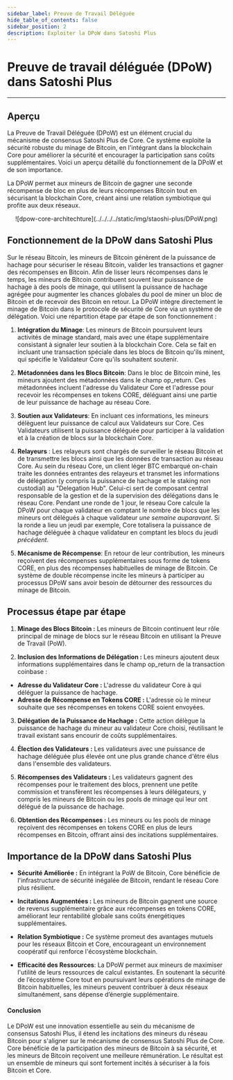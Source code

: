 ```yaml
---
sidebar_label: Preuve de Travail Déléguée
hide_table_of_contents: false
sidebar_position: 2
description: Exploiter la DPoW dans Satoshi Plus
---
```


# Preuve de travail déléguée (DPoW) dans Satoshi Plus

---

## Aperçu

La Preuve de Travail Déléguée (DPoW) est un élément crucial du mécanisme de consensus Satoshi Plus de Core. Ce système exploite la sécurité robuste du minage de Bitcoin, en l'intégrant dans la blockchain Core pour améliorer la sécurité et encourager la participation sans coûts supplémentaires. Voici un aperçu détaillé du fonctionnement de la DPoW et de son importance.

La DPoW permet aux mineurs de Bitcoin de gagner une seconde récompense de bloc en plus de leurs récompenses Bitcoin tout en sécurisant la blockchain Core, créant ainsi une relation symbiotique qui profite aux deux réseaux.

<p align="center">![dpow-core-architechture](../../../../static/img/staoshi-plus/DPoW.png)</p>

## Fonctionnement de la DPoW dans Satoshi Plus

Sur le réseau Bitcoin, les mineurs de Bitcoin génèrent de la puissance de hachage pour sécuriser le réseau Bitcoin, valider les transactions et gagner des récompenses en Bitcoin. Afin de lisser leurs récompenses dans le temps, les mineurs de Bitcoin contribuent souvent leur puissance de hachage à des pools de minage, qui utilisent la puissance de hachage agrégée pour augmenter les chances globales du pool de miner un bloc de Bitcoin et de recevoir des Bitcoin en retour. La DPoW intègre directement le minage de Bitcoin dans le protocole de sécurité de Core via un système de délégation. Voici une répartition étape par étape de son fonctionnement :

1. **Intégration du Minage**: Les mineurs de Bitcoin poursuivent leurs activités de minage standard, mais avec une étape supplémentaire consistant à signaler leur soutien à la blockchain Core. Cela se fait en incluant une transaction spéciale dans les blocs de Bitcoin qu'ils minent, qui spécifie le Validateur Core qu'ils souhaitent soutenir.

2. **Métadonnées dans les Blocs Bitcoin**: Dans le bloc de Bitcoin miné, les mineurs ajoutent des métadonnées dans le champ op_return. Ces métadonnées incluent l'adresse du Validateur Core et l'adresse pour recevoir les récompenses en tokens CORE, déléguant ainsi une partie de leur puissance de hachage au réseau Core.

3. **Soutien aux Validateurs**: En incluant ces informations, les mineurs délèguent leur puissance de calcul aux Validateurs sur Core. Ces Validateurs utilisent la puissance déléguée pour participer à la validation et à la création de blocs sur la blockchain Core.

4. **Relayeurs** : Les relayeurs sont chargés de surveiller le réseau Bitcoin et de transmettre les blocs ainsi que les données de transaction au réseau Core. Au sein du réseau Core, un client léger BTC embarqué on-chain traite les données entrantes des relayeurs et transmet les informations de délégation (y compris la puissance de hachage et le staking non custodial) au "Delegation Hub". Celui-ci sert de composant central responsable de la gestion et de la supervision des délégations dans le réseau Core.  Pendant une ronde de 1 jour, le réseau Core calcule la DPoW pour chaque validateur en comptant le nombre de blocs que les mineurs ont délégués à chaque validateur _une semaine auparavant_. Si la ronde a lieu un jeudi par exemple, Core totalisera la puissance de hachage déléguée à chaque validateur en comptant les blocs du jeudi _précédent_.

5. **Mécanisme de Récompense**: En retour de leur contribution, les mineurs reçoivent des récompenses supplémentaires sous forme de tokens CORE, en plus des récompenses habituelles de minage de Bitcoin. Ce système de double récompense incite les mineurs à participer au processus DPoW sans avoir besoin de détourner des ressources du minage de Bitcoin.

## Processus étape par étape

1. **Minage des Blocs Bitcoin :** Les mineurs de Bitcoin continuent leur rôle principal de minage de blocs sur le réseau Bitcoin en utilisant la Preuve de Travail (PoW).

2. **Inclusion des Informations de Délégation :** Les mineurs ajoutent deux informations supplémentaires dans le champ op_return de la transaction coinbase :

- **Adresse du Validateur Core :** L'adresse du validateur Core à qui déléguer la puissance de hachage.
- **Adresse de Récompense en Tokens CORE :** L'adresse où le mineur souhaite que ses récompenses en tokens CORE soient envoyées.

3. **Délégation de la Puissance de Hachage :** Cette action délègue la puissance de hachage du mineur au validateur Core choisi, réutilisant le travail existant sans encourir de coûts supplémentaires.

4. **Élection des Validateurs :** Les validateurs avec une puissance de hachage déléguée plus élevée ont une plus grande chance d'être élus dans l'ensemble des validateurs.

5. **Récompenses des Validateurs :** Les validateurs gagnent des récompenses pour le traitement des blocs, prennent une petite commission et transfèrent les récompenses à leurs délégateurs, y compris les mineurs de Bitcoin ou les pools de minage qui leur ont délégué de la puissance de hachage.

6. **Obtention des Récompenses :** Les mineurs ou les pools de minage reçoivent des récompenses en tokens CORE en plus de leurs récompenses en Bitcoin, offrant ainsi des incitations supplémentaires.

## Importance de la DPoW dans Satoshi Plus

- **Sécurité Améliorée :** En intégrant la PoW de Bitcoin, Core bénéficie de l'infrastructure de sécurité inégalée de Bitcoin, rendant le réseau Core plus résilient.

- **Incitations Augmentées :** Les mineurs de Bitcoin gagnent une source de revenus supplémentaire grâce aux récompenses en tokens CORE, améliorant leur rentabilité globale sans coûts énergétiques supplémentaires.

- **Relation Symbiotique :** Ce système promeut des avantages mutuels pour les réseaux Bitcoin et Core, encourageant un environnement coopératif qui renforce l'écosystème blockchain.

- **Efficacité des Ressources**: La DPoW permet aux mineurs de maximiser l'utilité de leurs ressources de calcul existantes. En soutenant la sécurité de l’écosystème Core tout en poursuivant leurs opérations de minage de Bitcoin habituelles, les mineurs peuvent contribuer à deux réseaux simultanément, sans dépense d’énergie supplémentaire.

#### **Conclusion**

Le DPoW est une innovation essentielle au sein du mécanisme de consensus Satoshi Plus, il étend les incitations des mineurs du réseau Bitcoin pour s'aligner sur le mécanisme de consensus Satoshi Plus de Core. Core bénéficie de la participation des mineurs de Bitcoin à sa sécurité, et les mineurs de Bitcoin reçoivent une meilleure rémunération. Le résultat est un ensemble de mineurs qui sont fortement incités à sécuriser à la fois Bitcoin et Core.

